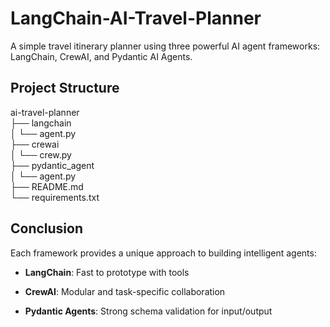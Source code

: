 # LangChain-AI-Travel-Planner
A simple travel itinerary planner using three powerful AI agent frameworks: LangChain, CrewAI, and Pydantic AI Agents.

## Project Structure
ai-travel-planner \
├── langchain \
│   └── agent.py \
├── crewai \
│   └── crew.py \
├── pydantic_agent \
│   └── agent.py \
├── README.md  
└── requirements.txt  

## Conclusion

Each framework provides a unique approach to building intelligent agents:

- **LangChain**: Fast to prototype with tools

- **CrewAI**: Modular and task-specific collaboration

- **Pydantic Agents**: Strong schema validation for input/output
